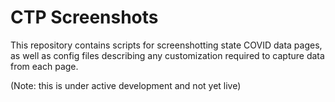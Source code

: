 # CTP Screenshots

This repository contains scripts for screenshotting state COVID data pages, as well as config files describing any customization required to capture data from each page.

(Note: this is under active development and not yet live)
